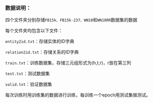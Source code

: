 ### 数据说明：

四个文件夹分别存储`FB15k、FB15k-237、WN18`和`WN18RR`数据集的数据

每个文件夹均包含以下文件：

`entity2id.txt`：存储实体的ID字典

`relation2id.txt`：存储关系的ID字典

`train.txt`：训练数据集，存储三元组形式为(h,t,r)，r放在第三列

`test.txt`：测试数据集

`valid.txt`：验证数据集

每次训练时用训练集的数据进行训练，每训练一个epoch用测试集做测试。